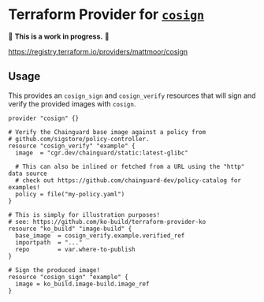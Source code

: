 # Terraform Provider for [`cosign`](https://github.com/sigstore/cosign)

🚨 **This is a work in progress.** 🚨

https://registry.terraform.io/providers/mattmoor/cosign

## Usage

This provides an `cosign_sign` and `cosign_verify` resources that will sign and
verify the provided images with `cosign`.

```hcl
provider "cosign" {}

# Verify the Chainguard base image against a policy from
# github.com/sigstore/policy-controller.
resource "cosign_verify" "example" {
  image  = "cgr.dev/chainguard/static:latest-glibc"

  # This can also be inlined or fetched from a URL using the "http" data source
  # check out https://github.com/chainguard-dev/policy-catalog for examples!
  policy = file("my-policy.yaml")
}

# This is simply for illustration purposes!
# see: https://github.com/ko-build/terraform-provider-ko
resource "ko_build" "image-build" {
  base_image  = cosign_verify.example.verified_ref
  importpath  = "..."
  repo        = var.where-to-publish
}

# Sign the produced image!
resource "cosign_sign" "example" {
  image = ko_build.image-build.image_ref
}
```
